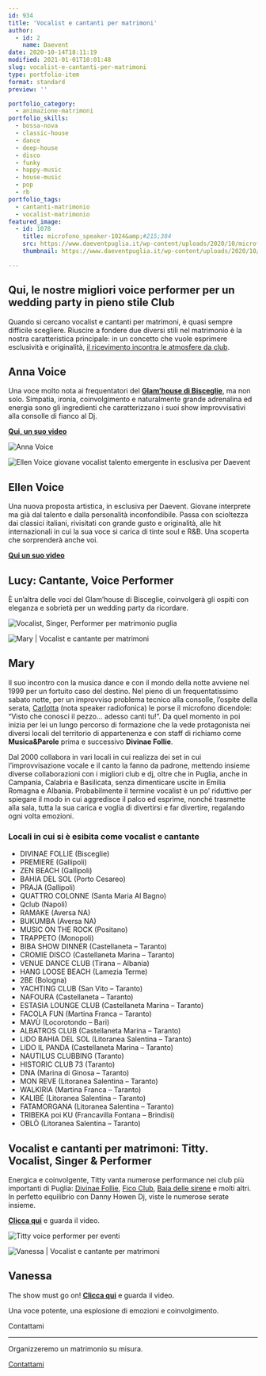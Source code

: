 ```yaml
---
id: 934
title: 'Vocalist e cantanti per matrimoni'
author:
  - id: 2
    name: Daevent
date: 2020-10-14T18:11:19
modified: 2021-01-01T10:01:48
slug: vocalist-e-cantanti-per-matrimoni
type: portfolio-item
format: standard
preview: ''

portfolio_category:
  - animazione-matrimoni
portfolio_skills:
  - bossa-nova
  - classic-house
  - dance
  - deep-house
  - disco
  - funky
  - happy-music
  - house-music
  - pop
  - rb
portfolio_tags:
  - cantanti-matrimonio
  - vocalist-matrimonio
featured_image: 
  - id: 1078
    title: microfono_speaker-1024&amp;#215;384
    src: https://www.daeventpuglia.it/wp-content/uploads/2020/10/microfono_speaker-1024x384-1-300x113.jpg
    thumbnail: https://www.daeventpuglia.it/wp-content/uploads/2020/10/microfono_speaker-1024x384-1-150x150.jpg

---
```


Qui, le nostre migliori voice performer per un wedding party in pieno stile Club
--------------------------------------------------------------------------------

Quando si cercano vocalist e cantanti per matrimoni, è quasi sempre difficile scegliere. Riuscire a fondere due diversi stili nel matrimonio è la nostra caratteristica principale: in un concetto che vuole esprimere esclusività e originalità, [il ricevimento incontra le atmosfere da club](https://www.daeventpuglia.it/demo-video-musica-wedding/).

Anna Voice
----------

Una voce molto nota ai frequentatori del [**Glam’house di Bisceglie**](https://www.facebook.com/glamhouseluxurybar), ma non solo. Simpatia, ironia, coinvolgimento e naturalmente grande adrenalina ed energia sono gli ingredienti che caratterizzano i suoi show improvvisativi alla consolle di fianco al Dj.

[**Qui, un suo video**](https://www.facebook.com/watch/?v=10156836578972598)

![Anna Voice](https://www.daeventpuglia.it/wp-content/uploads/2020/10/Anna-Voice-e1603709658515-300x300.jpeg "Anna Voice")

![Ellen Voice giovane vocalist talento emergente in esclusiva per Daevent](https://www.daeventpuglia.it/wp-content/uploads/2020/10/Ellen-Voice-300x300.jpg "Ellen Voice")

Ellen Voice
-----------

Una nuova proposta artistica, in esclusiva per Daevent. Giovane interprete ma già dal talento e dalla personalità inconfondibile. Passa con scioltezza dai classici italiani, rivisitati con grande gusto e originalità, alle hit internazionali in cui la sua voce si carica di tinte soul e R&B. Una scoperta che sorprenderà anche voi.

**[Qui un suo video](https://youtu.be/y6fBe_2ZBZI)**

Lucy: Cantante, Voice Performer
-------------------------------

È un’altra delle voci del Glam’house di Bisceglie, coinvolgerà gli ospiti con eleganza e sobrietà per un wedding party da ricordare.

![Vocalist, Singer, Performer per matrimonio puglia](https://www.daeventpuglia.it/wp-content/uploads/2020/08/lucy_vocalist_cantante.jpg "vocalist per post festa matrimonio lucy")

![Mary | Vocalist e cantante per matrimoni](https://www.daeventpuglia.it/wp-content/uploads/2020/08/mary_vocalist_cantante.jpg "vocalist cantante matrimonio mary")

Mary
----

Il suo incontro con la musica dance e con il mondo della notte avviene nel 1999 per un fortuito caso del destino. Nel pieno di un frequentatissimo sabato notte, per un improvviso problema tecnico alla consolle, l’ospite della serata, [Carlotta](https://www.radiocompany.com/members/carlotta/) (nota speaker radiofonica) le porse il microfono dicendole: “Visto che conosci il pezzo… adesso canti tu!”. Da quel momento in poi inizia per lei un lungo percorso di formazione che la vede protagonista nei diversi locali del territorio di appartenenza e con staff di richiamo come **Musica&Parole** prima e successivo **Divinae Follie**.

Dal 2000 collabora in vari locali in cui realizza dei set in cui l’improvvisazione vocale e il canto la fanno da padrone, mettendo insieme diverse collaborazioni con i migliori club e dj, oltre che in Puglia, anche in Campania, Calabria e Basilicata, senza dimenticare uscite in Emilia Romagna e Albania. Probabilmente il termine vocalist è un po’ riduttivo per spiegare il modo in cui aggredisce il palco ed esprime, nonché trasmette alla sala, tutta la sua carica e voglia di divertirsi e far divertire, regalando ogni volta emozioni.

### Locali in cui si è esibita come vocalist e cantante

*   DIVINAE FOLLIE (Bisceglie)
*   PREMIERE (Gallipoli)
*   ZEN BEACH (Gallipoli)
*   BAHIA DEL SOL (Porto Cesareo)
*   PRAJA (Gallipoli)
*   QUATTRO COLONNE (Santa Maria Al Bagno)
*   Qclub (Napoli)
*   RAMAKE (Aversa NA)
*   BUKUMBA (Aversa NA)
*   MUSIC ON THE ROCK (Positano)
*   TRAPPETO (Monopoli)
*   BIBA SHOW DINNER (Castellaneta – Taranto)
*   CROMIE DISCO (Castellaneta Marina – Taranto)
*   VENUE DANCE CLUB (Tirana – Albania)
*   HANG LOOSE BEACH (Lamezia Terme)
*   2BE (Bologna)
*   YACHTING CLUB (San Vito – Taranto)
*   NAFOURA (Castellaneta – Taranto)
*   ESTASIA LOUNGE CLUB (Castellaneta Marina – Taranto)
*   FACOLA FUN (Martina Franca – Taranto)
*   MAVÙ (Locorotondo – Bari)
*   ALBATROS CLUB (Castellaneta Marina – Taranto)
*   LIDO BAHIA DEL SOL (Litoranea Salentina – Taranto)
*   LIDO IL PANDA (Castellaneta Marina – Taranto)
*   NAUTILUS CLUBBING (Taranto)
*   HISTORIC CLUB 73 (Taranto)
*   DNA (Marina di Ginosa – Taranto)
*   MON REVE (Litoranea Salentina – Taranto)
*   WALKIRIA (Martina Franca – Taranto)
*   KALIBÉ (Litoranea Salentina – Taranto)
*   FATAMORGANA (Litoranea Salentina – Taranto)
*   TRIBEKA poi KU (Francavilla Fontana – Brindisi)
*   OBLÒ (Litoranea Salentina – Taranto)

Vocalist e cantanti per matrimoni: Titty.  
Vocalist, Singer & Performer
------------------------------------------------------------------------

Energica e coinvolgente, Titty vanta numerose performance nei club più importanti di Puglia: [Divinae Follie](http://www.divinaefollie.axeleroweb.it), [Fico Club](https://www.facebook.com/ficoclub2019/), [Baia delle sirene](https://www.facebook.com/BaiaDelleSireneBisceglie/) e molti altri.  
In perfetto equilibrio con Danny Howen Dj, viste le numerose serate insieme.

[**Clicca qui**](https://www.facebook.com/watch/?v=874702979402889) e guarda il video.

![Titty voice performer per eventi](https://www.daeventpuglia.it/wp-content/uploads/2020/08/titty.jpg "vocalist per matrimonio titty")

![Vanessa | Vocalist e cantante per matrimoni](https://www.daeventpuglia.it/wp-content/uploads/2020/08/vanessa.jpg "vocalist wedding party vanessa")

Vanessa
-------

The show must go on! **[Clicca qui](https://youtu.be/LJOejKjqHRI)** e guarda il video.

Una voce potente, una esplosione di emozioni e coinvolgimento.

Contattami


--------------

Organizzeremo un matrimonio su misura.

[Contattami](http://www.daeventpuglia.it/index.php/contatti/)
